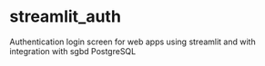 # streamlit_auth
Authentication login screen for web apps using streamlit and with integration with sgbd PostgreSQL
